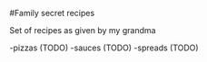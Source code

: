 #Family secret recipes

Set of recipes as given by my grandma

-pizzas (TODO)
-sauces (TODO)
-spreads (TODO)